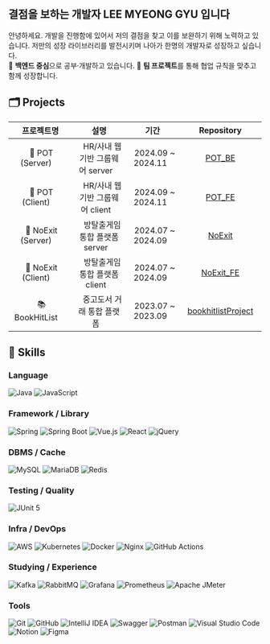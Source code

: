 ## 결점을 보하는 개발자 LEE MYEONG GYU 입니다
안녕하세요. 개발을 진행함에 있어서 저의 결점을 찾고 이를 보완하기 위해 노력하고 있습니다. 저만의 성장 라이브러리를 발전시키며 나아가 한명의 개발자로 성장하고 싶습니다.
</br>
 🎯 **백엔드 중심**으로 공부·개발하고 있습니다.
 🤝 **팀 프로젝트**를 통해 협업 규칙을 맞추고 함께 성장합니다. 
 
## 🗂️ Projects
| 프로젝트명 | 설명 | 기간 | Repository |
|:--:|:--:|:--:|:--:|
| &nbsp;🏢 POT (Server)&nbsp;&nbsp;&nbsp;&nbsp; | &nbsp;&nbsp;&nbsp;HR/사내 웹 기반 그룹웨어 server&nbsp;&nbsp;&nbsp; | &nbsp;&nbsp;2024.09 ~ 2024.11&nbsp;&nbsp; | &nbsp;&nbsp;[POT_BE](https://github.com/leem5514/POT_BE)&nbsp;&nbsp; |
| &nbsp;🏢 POT (Client)&nbsp;&nbsp;&nbsp;&nbsp; | &nbsp;&nbsp;&nbsp;HR/사내 웹 기반 그룹웨어 client&nbsp;&nbsp;&nbsp; | &nbsp;&nbsp;2024.09 ~ 2024.11&nbsp;&nbsp; | &nbsp;&nbsp;[POT_FE](https://github.com/leem5514/POT_FE)&nbsp;&nbsp; |
| &nbsp;🧩 NoExit (Server)&nbsp;&nbsp;&nbsp;&nbsp; | &nbsp;&nbsp;&nbsp;방탈출게임 통합 플랫폼 server&nbsp;&nbsp;&nbsp; | &nbsp;&nbsp;2024.07 ~ 2024.09&nbsp;&nbsp; | &nbsp;&nbsp;[NoExit](https://github.com/leem5514/NoExit)&nbsp;&nbsp; |
| &nbsp;🧩 NoExit (Client)&nbsp;&nbsp;&nbsp;&nbsp; | &nbsp;&nbsp;&nbsp;방탈출게임 통합 플랫폼 client&nbsp;&nbsp;&nbsp; | &nbsp;&nbsp;2024.07 ~ 2024.09&nbsp;&nbsp; | &nbsp;&nbsp;[NoExit_FE](https://github.com/leem5514/NoExit_FE)&nbsp;&nbsp; |
| &nbsp;📚 BookHitList&nbsp;&nbsp;&nbsp;&nbsp; | &nbsp;&nbsp;&nbsp;중고도서 거래 통합 플랫폼&nbsp;&nbsp;&nbsp; | &nbsp;&nbsp;2023.07 ~ 2023.09&nbsp;&nbsp; | &nbsp;&nbsp;[bookhitlistProject](https://github.com/leem5514/bookhitlistProject)&nbsp;&nbsp; |




## 🧰 Skills

### Language
![Java](https://img.shields.io/badge/Java-007396?style=for-the-badge&logo=openjdk&logoColor=white)
![JavaScript](https://img.shields.io/badge/JavaScript-F7DF1E?style=for-the-badge&logo=javascript&logoColor=000)

### Framework / Library
![Spring](https://img.shields.io/badge/Spring-6DB33F?style=for-the-badge&logo=spring&logoColor=white)
![Spring Boot](https://img.shields.io/badge/Spring%20Boot-6DB33F?style=for-the-badge&logo=springboot&logoColor=white)
![Vue.js](https://img.shields.io/badge/Vue.js-4FC08D?style=for-the-badge&logo=vuedotjs&logoColor=white)
![React](https://img.shields.io/badge/React-61DAFB?style=for-the-badge&logo=react&logoColor=000)
![jQuery](https://img.shields.io/badge/jQuery-0769AD?style=for-the-badge&logo=jquery&logoColor=white)


### DBMS / Cache
![MySQL](https://img.shields.io/badge/MySQL-4479A1?style=for-the-badge&logo=mysql&logoColor=white)
![MariaDB](https://img.shields.io/badge/MariaDB-003545?style=for-the-badge&logo=mariadb&logoColor=white)
![Redis](https://img.shields.io/badge/Redis-DC382D?style=for-the-badge&logo=redis&logoColor=white)

### Testing / Quality
![JUnit 5](https://img.shields.io/badge/JUnit%205-25A162?style=for-the-badge&logo=junit5&logoColor=white)

### Infra / DevOps
![AWS](https://img.shields.io/badge/AWS-232F3E?style=for-the-badge&logo=amazon-aws&logoColor=white)
![Kubernetes](https://img.shields.io/badge/Kubernetes-326CE5?style=for-the-badge&logo=kubernetes&logoColor=white)
![Docker](https://img.shields.io/badge/Docker-2496ED?style=for-the-badge&logo=docker&logoColor=white)
![Nginx](https://img.shields.io/badge/Nginx-009639?style=for-the-badge&logo=nginx&logoColor=white)
![GitHub Actions](https://img.shields.io/badge/GitHub%20Actions-2088FF?style=for-the-badge&logo=githubactions&logoColor=white)

### Studying / Experience
![Kafka](https://img.shields.io/badge/Kafka-231F20?style=for-the-badge&logo=apachekafka&logoColor=white)
![RabbitMQ](https://img.shields.io/badge/RabbitMQ-FF6600?style=for-the-badge&logo=rabbitmq&logoColor=white)
![Grafana](https://img.shields.io/badge/Grafana-F46800?style=for-the-badge&logo=grafana&logoColor=white)
![Prometheus](https://img.shields.io/badge/Prometheus-E6522C?style=for-the-badge&logo=prometheus&logoColor=white)
![Apache JMeter](https://img.shields.io/badge/Apache%20JMeter-D22128?style=for-the-badge&logo=apachejmeter&logoColor=white)

### Tools
![Git](https://img.shields.io/badge/Git-F05032?style=for-the-badge&logo=git&logoColor=white)
![GitHub](https://img.shields.io/badge/GitHub-181717?style=for-the-badge&logo=github&logoColor=white)
![IntelliJ IDEA](https://img.shields.io/badge/IntelliJ%20IDEA-000000?style=for-the-badge&logo=intellijidea&logoColor=white)
![Swagger](https://img.shields.io/badge/Swagger-85EA2D?style=for-the-badge&logo=swagger&logoColor=000000)
![Postman](https://img.shields.io/badge/Postman-FF6C37?style=for-the-badge&logo=postman&logoColor=white)
![Visual Studio Code](https://img.shields.io/badge/Visual%20Studio%20Code-007ACC?style=for-the-badge&logo=visualstudiocode&logoColor=white)
![Notion](https://img.shields.io/badge/Notion-000000?style=for-the-badge&logo=notion&logoColor=white)
![Figma](https://img.shields.io/badge/Figma-F24E1E?style=for-the-badge&logo=figma&logoColor=white)
<!--
**leem5514/leem5514** is a ✨ _special_ ✨ repository because its `README.md` (this file) appears on your GitHub profile.

Here are some ideas to get you started:

- 🔭 I’m currently working on ...
- 🌱 I’m currently learning ...
- 👯 I’m looking to collaborate on ...
- 🤔 I’m looking for help with ...
- 💬 Ask me about ...
- 📫 How to reach me: ...
- 😄 Pronouns: ...
- ⚡ Fun fact: ...
-->
